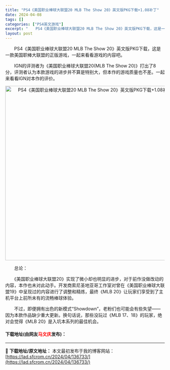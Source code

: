 ```yaml
---
title: "PS4《美国职业棒球大联盟20 MLB The Show 20》英文版PKG下载+1.08补丁"
date: 2024-04-08
tags: []
categories: ["PS4英文游戏"]
excerpt: "　　PS4《美国职业棒球大联盟20 MLB The Show 20》英文版PKG下载，这是一款美国职棒大联盟的正版游戏，一起来看看游戏的内容吧。 　　IGN的评测者为《美国职业棒球大联盟20(MLB The Show 20)》打出了8分，评测者认为本款游戏的进步并不算是特别大，但本作的游戏质量也不差&hellip;"
layout: post
---
```


 <p>　　PS4《美国职业棒球大联盟20 MLB The Show 20》英文版PKG下载，这是一款美国职棒大联盟的正版游戏，一起来看看游戏的内容吧。</p> <p>　　IGN的评测者为《美国职业棒球大联盟20(MLB The Show 20)》打出了8分，评测者认为本款游戏的进步并不算是特别大，但本作的游戏质量也不差。一起来看看IGN对本作的评价。</p> <p align="center"><img align="" border="0" src="https://lad.sfcrom.cn/wp-content/uploads/2024/04/20240408_6613a675b0292.png" width="550" alt="PS4《美国职业棒球大联盟20 MLB The Show 20》英文版PKG下载+1.08补丁" /></p> <p>　　总论：</p> <p>　　《美国职业棒球大联盟20》实现了微小却也明显的进步，对于前作没做改动的内容，本作也未对此动手。开发商索尼圣地亚哥工作室对曾在《美国职业棒球大联盟19》中呈现过的内容进行了调整和精炼，最终《MLB 20》让玩家们享受到了主机平台上前所未有的流畅棒球体验。</p> <p>　　不过，即便拥有出色的新模式&ldquo;Showdown&rdquo;，老粉们也可能会有些失望&mdash;&mdash;因为本款作品缺少重大更新。换句话说，那些没玩过《MLB 17、18》的玩家，绝对会觉得《MLB 20》是入坑本系列的最佳机会。</p> <p><h4>下载地址(由网友<font color="red">马文庆</font>发布)：</h4></p> 

---
📖 **下载地址/原文地址：** 本文最初发布于我的博客网站：[https://lad.sfcrom.cn/2024/04/136733/](https://lad.sfcrom.cn/2024/04/136733/)

